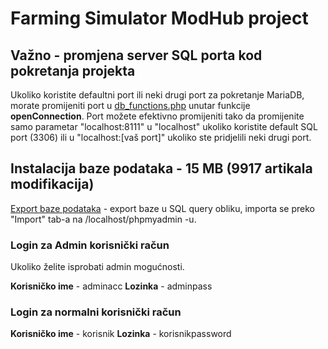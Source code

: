 # Farming Simulator ModHub project

## Važno - promjena server SQL porta kod pokretanja projekta

Ukoliko koristite defaultni port ili neki drugi port za pokretanje MariaDB, morate promijeniti port u [db_functions.php](./fetch_mods_script/db/database_functions/db_functions.php) unutar funkcije **openConnection**. Port možete efektivno promijeniti tako da promijenite samo parametar "localhost:8111" u "localhost" ukoliko koristite default SQL port (3306) ili u "localhost:[vaš port]" ukoliko ste pridjelili neki drugi port. 

## Instalacija baze podataka - 15 MB (9917 artikala modifikacija)

[Export baze podataka](./pwa_project_db.sql) - export baze u SQL query obliku, importa se preko "Import" tab-a na /localhost/phpmyadmin -u.

### Login za Admin korisnički račun

Ukoliko želite isprobati admin mogućnosti.

**Korisničko ime** - adminacc
**Lozinka** - adminpass

### Login za normalni korisnički račun

**Korisničko ime** - korisnik
**Lozinka** - korisnikpassword
